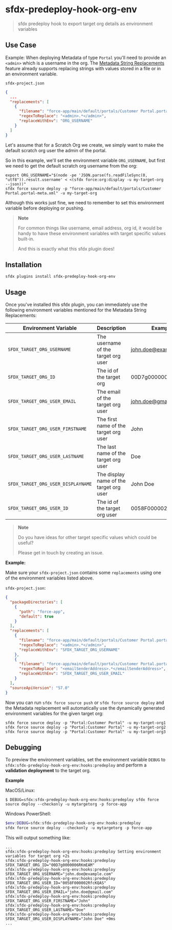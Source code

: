 # sfdx-predeploy-hook-org-env

> sfdx predeploy hook to export target org details as environment variables

## Use Case

Example:
When deploying Metadata of type `Portal` you'll need to provide an `<admin>` which is a username in the org.
The [Metadata String Replacements](https://developer.salesforce.com/docs/atlas.en-us.sfdx_dev.meta/sfdx_dev/sfdx_dev_ws_string_replace.htm) feature already supports replacing strings with values stored in a file or in an environment variable.

`sfdx-project.json`

```json
{
  ...
  "replacements": [
    {
      "filename": "force-app/main/default/portals/Customer Portal.portal-meta.xml",
      "regexToReplace": "<admin>.*</admin>",
      "replaceWithEnv": "ORG_USERNAME"
    }
  ]
}
```

Let's assume that for a Scratch Org we create, we simply want to make the default scratch org user the admin of the portal.

So in this example, we'll set the environment variable `ORG_USERNAME`, but first we need to get the default scratch org username from the org:

```console
export ORG_USERNAME="$(node -pe 'JSON.parse(fs.readFileSync(0, "utf8")).result.username' < <(sfdx force:org:display -u my-target-org --json))"
sfdx force source deploy -p "force-app/main/default/portals/Customer Portal.portal-meta.xml" -u my-target-org
```

Although this works just fine, we need to remember to set this environment variable before deploying or pushing.

> **Note**
>
> For common things like username, email address, org id, it would be handy to have these environment variables with target specific values built-in.
>
> And this is exactly what this sfdx plugin does!

## Installation

```console
sfdx plugins install sfdx-predeploy-hook-org-env
```

## Usage

Once you've installed this sfdx plugin, you can immediately use the following environment variables mentioned for the Metadata String Replacements:

| Environment Variable               | Description                             | Example              |
| ---------------------------------- | --------------------------------------- | -------------------- |
| `SFDX_TARGET_ORG_USERNAME`         | The username of the target org user     | john.doe@example.com |
| `SFDX_TARGET_ORG_ID`               | The id of the target org                | 00D7g0000006RKmEAM   |
| `SFDX_TARGET_ORG_USER_EMAIL`       | The email of the target org user        | john.doe@gmail.com   |
| `SFDX_TARGET_ORG_USER_FIRSTNAME`   | The first name of the target org user   | John                 |
| `SFDX_TARGET_ORG_USER_LASTNAME`    | The last name of the target org user    | Doe                  |
| `SFDX_TARGET_ORG_USER_DISPLAYNAME` | The display name of the target org user | John Doe             |
| `SFDX_TARGET_ORG_USER_ID`          | The id of the target org user           | 0058F000002RfcKQAS   |

> **Note**
>
> Do you have ideas for other target specific values which could be useful?
>
> Please get in touch by creating an issue.

**Example:**

Make sure your `sfdx-project.json` contains some `replacements` using one of the environment variables listed above.

`sfdx-project.json`:

```json
{
  "packageDirectories": [
    {
      "path": "force-app",
      "default": true
    }
  ],
  "replacements": [
    {
      "filename": "force-app/main/default/portals/Customer Portal.portal-meta.xml",
      "regexToReplace": "<admin>.*</admin>",
      "replaceWithEnv": "SFDX_TARGET_ORG_USERNAME"
    },
    {
      "filename": "force-app/main/default/portals/Customer Portal.portal-meta.xml",
      "regexToReplace": "<emailSenderAddress>.*</emailSenderAddress>",
      "replaceWithEnv": "SFDX_TARGET_ORG_USER_EMAIL"
    }
  ],
  "sourceApiVersion": "57.0"
}
```

Now you can run `sfdx force source push` or `sfdx force source deploy` and the Metadata replacement will automatically use the dynamically generated environment variables for the given target org:

```console
sfdx force source deploy -p "Portal:Customer Portal" -u my-target-org1
sfdx force source deploy -p "Portal:Customer Portal" -u my-target-org2
sfdx force source deploy -p "Portal:Customer Portal" -u my-target-org3
```

## Debugging

To preview the environment variables, set the environment variable `DEBUG` to `sfdx:sfdx-predeploy-hook-org-env:hooks:predeploy` and perform a **validation deployment** to the target org.

**Example**

MacOS/Linux:

```console
$ DEBUG=sfdx:sfdx-predeploy-hook-org-env:hooks:predeploy sfdx force source deploy --checkonly -u mytargetorg -p force-app
```

Windows PowerShell:

```powershell
$env:DEBUG=sfdx:sfdx-predeploy-hook-org-env:hooks:predeploy
sfdx force source deploy --checkonly -u mytargetorg -p force-app
```

This will output something like:

```
...
sfdx:sfdx-predeploy-hook-org-env:hooks:predeploy Setting environment variables for target org +2s
sfdx:sfdx-predeploy-hook-org-env:hooks:predeploy SFDX_TARGET_ORG_ID="00D7g0000006RKmEAM"
sfdx:sfdx-predeploy-hook-org-env:hooks:predeploy SFDX_TARGET_ORG_USERNAME="john.doe@example.com"
sfdx:sfdx-predeploy-hook-org-env:hooks:predeploy SFDX_TARGET_ORG_USER_ID="0058F000002RfcKQAS"
sfdx:sfdx-predeploy-hook-org-env:hooks:predeploy SFDX_TARGET_ORG_USER_EMAIL="john.doe@gmail.com"
sfdx:sfdx-predeploy-hook-org-env:hooks:predeploy SFDX_TARGET_ORG_USER_FIRSTNAME="John"
sfdx:sfdx-predeploy-hook-org-env:hooks:predeploy SFDX_TARGET_ORG_USER_LASTNAME="Doe"
sfdx:sfdx-predeploy-hook-org-env:hooks:predeploy SFDX_TARGET_ORG_USER_DISPLAYNAME="John Doe" +0ms
...
```

